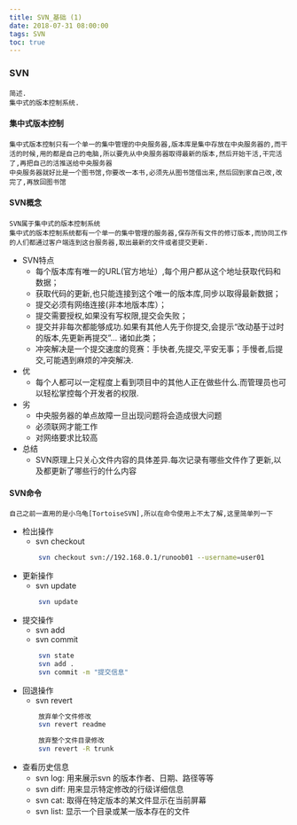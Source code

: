 ```yaml
---
title: SVN_基础 (1)
date: 2018-07-31 08:00:00
tags: SVN
toc: true
---
```


### SVN
    简述.
    集中式的版本控制系统.

<!-- more -->

#### 集中式版本控制
    集中式版本控制只有一个单一的集中管理的中央服务器,版本库是集中存放在中央服务器的,而干活的时候,用的都是自己的电脑,所以要先从中央服务器取得最新的版本,然后开始干活,干完活了,再把自己的活推送给中央服务器
    中央服务器就好比是一个图书馆,你要改一本书,必须先从图书馆借出来,然后回到家自己改,改完了,再放回图书馆

#### SVN概念
    SVN属于集中式的版本控制系统
    集中式的版本控制系统都有一个单一的集中管理的服务器,保存所有文件的修订版本,而协同工作的人们都通过客户端连到这台服务器,取出最新的文件或者提交更新.
- SVN特点
    * 每个版本库有唯一的URL(官方地址）,每个用户都从这个地址获取代码和数据；
    * 获取代码的更新,也只能连接到这个唯一的版本库,同步以取得最新数据；
    * 提交必须有网络连接(非本地版本库）；
    * 提交需要授权,如果没有写权限,提交会失败；
    * 提交并非每次都能够成功.如果有其他人先于你提交,会提示“改动基于过时的版本,先更新再提交”… 诸如此类；
    * 冲突解决是一个提交速度的竞赛：手快者,先提交,平安无事；手慢者,后提交,可能遇到麻烦的冲突解决.
- 优
    * 每个人都可以一定程度上看到项目中的其他人正在做些什么.而管理员也可以轻松掌控每个开发者的权限.
- 劣
    * 中央服务器的单点故障一旦出现问题将会造成很大问题
    * 必须联网才能工作
    * 对网络要求比较高
- 总结
    * SVN原理上只关心文件内容的具体差异.每次记录有哪些文件作了更新,以及都更新了哪些行的什么内容

#### SVN命令
    自己之前一直用的是小乌龟[TortoiseSVN],所以在命令使用上不太了解,这里简单列一下
- 检出操作
    * svn checkout
    ```bash
        svn checkout svn://192.168.0.1/runoob01 --username=user01
    ```
- 更新操作
    * svn update
    ```bash
        svn update
    ```
- 提交操作
    * svn add 
    * svn commit
    ```bash
        svn state
        svn add .
        svn commit -m "提交信息"
    ```
- 回退操作
    * svn revert
    ```bash
        放弃单个文件修改
        svn revert readme

        放弃整个文件目录修改
        svn revert -R trunk
    ```
- 查看历史信息
    * svn log: 用来展示svn 的版本作者、日期、路径等等
    * svn diff: 用来显示特定修改的行级详细信息
    * svn cat: 取得在特定版本的某文件显示在当前屏幕
    * svn list: 显示一个目录或某一版本存在的文件
